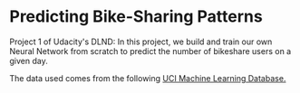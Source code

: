 # Predicting Bike-Sharing Patterns

Project 1 of Udacity's DLND: In this project, we build and train our own Neural Network from scratch to predict the number of bikeshare users on a given day.

The data used comes from the following  [UCI Machine Learning Database.](https://archive.ics.uci.edu/ml/datasets/Bike+Sharing+Dataset)
